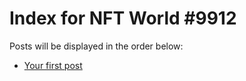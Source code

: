 # Index for NFT World #9912
Posts will be displayed in the order below:

- [Your first post](./001-first.md)

